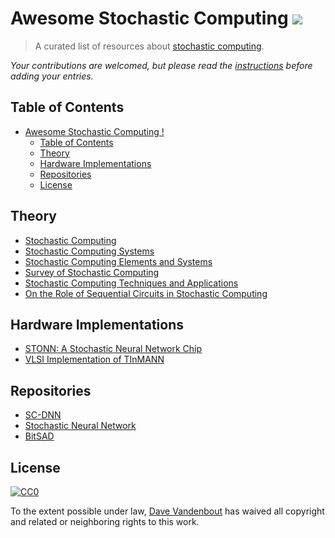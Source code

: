 # Awesome Stochastic Computing ![](https://awesome.re/badge-flat.svg)

> A curated list of resources about [stochastic computing](https://en.wikipedia.org/wiki/Stochastic_computing).

*Your contributions are welcomed, but please read the [instructions](contributing.md) before adding your entries.*



## Table of Contents

<!-- TOC depthFrom:2 depthTo:6 withLinks:1 updateOnSave:1 orderedList:0 -->

- [Awesome Stochastic Computing !](#awesome-stochastic-computing-)
  - [Table of Contents](#table-of-contents)
  - [Theory](#theory)
  - [Hardware Implementations](#hardware-implementations)
  - [Repositories](#repositories)
  - [License](#license)

<!-- /TOC -->

## Theory

- [Stochastic Computing](https://github.com/devbisme/Awesome-Stochastic-Computing/blob/master/docs/Stochastic%20computing%20-%20Gaines%201967.pdf)
- [Stochastic Computing Systems](https://github.com/devbisme/Awesome-Stochastic-Computing/blob/master/docs/Stochastic%20Computing%20Systems%20-%20Gaines%201969.pdf)
- [Stochastic Computing Elements and Systems](https://github.com/devbisme/Awesome-Stochastic-Computing/blob/master/docs/Stochastic%20computing%20elements%20and%20systems.pdf)
- [Survey of Stochastic Computing](https://github.com/devbisme/Awesome-Stochastic-Computing/blob/master/docs/Survey%20of%20Stochastic%20Computing%20-%20Alaghi%202012.pdf)
- [Stochastic Computing Techniques and Applications](https://b-ok.cc/book/4982183/816655)
- [On the Role of Sequential Circuits in Stochastic Computing](https://github.com/devbisme/Awesome-Stochastic-Computing/blob/master/docs/On%20the%20Role%20of%20Sequential%20Circuits%20in%20Stochastic%20Computing.pdf)

## Hardware Implementations

- [STONN: A Stochastic Neural Network Chip](https://github.com/devbisme/Awesome-Stochastic-Computing/blob/master/docs/STONN%20a%20Stochastic%20Neural%20Network%20Chip.pdf)
- [VLSI Implementation of TInMANN](https://github.com/devbisme/Awesome-Stochastic-Computing/blob/master/docs/vlsi-implementation-of-tinmann.pdf)

## Repositories

- [SC-DNN](https://github.com/adamsolomou/SC-DNN)
- [Stochastic Neural Network](https://github.com/cceroici/Stochastic-Neural-Network)
- [BitSAD](https://github.com/UW-PHARM/BitSAD)

## License

[![CC0](http://mirrors.creativecommons.org/presskit/buttons/88x31/svg/cc-zero.svg)](https://creativecommons.org/publicdomain/zero/1.0/)

To the extent possible under law, [Dave Vandenbout](devb@xess.com) has waived all copyright and related or neighboring rights to this work.
